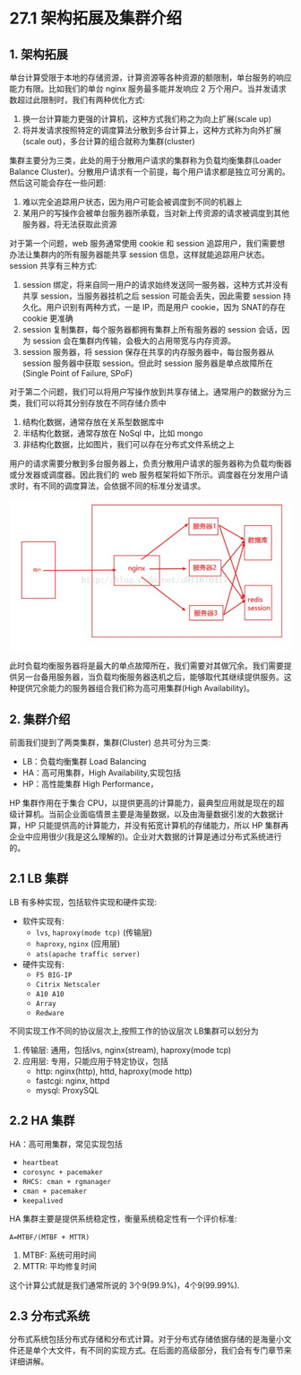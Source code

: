 # 27.1 架构拓展及集群介绍
## 1. 架构拓展
单台计算受限于本地的存储资源，计算资源等各种资源的额限制，单台服务的响应能力有限。比如我们的单台 nginx 服务最多能并发响应 2 万个用户。当并发请求数超过此限制时，我们有两种优化方式:
1. 换一台计算能力更强的计算机，这种方式我们称之为向上扩展(scale up)
2. 将并发请求按照特定的调度算法分散到多台计算上，这种方式称为向外扩展(scale out)，多台计算的组合就称为集群(cluster)

集群主要分为三类，此处的用于分散用户请求的集群称为负载均衡集群(Loader Balance Cluster)。分散用户请求有一个前提，每个用户请求都是独立可分离的。然后这可能会存在一些问题:
1. 难以完全追踪用户状态，因为用户可能会被调度到不同的机器上
2. 某用户的写操作会被单台服务器所承载，当对新上传资源的请求被调度到其他服务器，将无法获取此资源

对于第一个问题，web 服务通常使用 cookie 和 session 追踪用户，我们需要想办法让集群内的所有服务器能共享 session 信息，这样就能追踪用户状态。session 共享有三种方式:
1. session 绑定，将来自同一用户的请求始终发送同一服务器，这种方式并没有共享 session，当服务器挂机之后 session 可能会丢失，因此需要 session 持久化。用户识别有两种方式，一是 IP，而是用户 cookie，因为 SNAT的存在 cookie 更准确
2. session 复制集群，每个服务器都拥有集群上所有服务器的 session 会话，因为 session 会在集群内传输，会极大的占用带宽与内存资源。
3. session 服务器，将 session 保存在共享的内存服务器中，每台服务器从session 服务器中获取 session。但此时 session 服务器是单点故障所在(Single Point of Failure, SPoF)

对于第二个问题，我们可以将用户写操作放到共享存储上。通常用户的数据分为三类，我们可以将其分别存放在不同存储介质中
1. 结构化数据，通常存放在关系型数据库中
2. 半结构化数据，通常存放在 NoSql 中，比如 mongo
2. 非结构化数据，比如图片，我们可以存在分布式文件系统之上

用户的请求需要分散到多台服务器上，负责分散用户请求的服务器称为负载均衡器或分发器或调度器。因此我们的 web 服务框架将如下所示。调度器在分发用户请求时，有不同的调度算法，会依据不同的标准分发请求。

![web_fram](../images/27/web_frame.jpg)

此时负载均衡服务器将是最大的单点故障所在，我们需要对其做冗余。我们需要提供另一台备用服务器，当负载均衡服务器迭机之后，能够取代其继续提供服务。这种提供冗余能力的服务器组合我们称为高可用集群(High Availability)。

## 2. 集群介绍
前面我们提到了两类集群，集群(Cluster) 总共可分为三类:
- LB：负载均衡集群 Load Balancing
- HA：高可用集群，High Availability,实现包括
- HP：高性能集群  High Performance，

HP 集群作用在于集合 CPU，以提供更高的计算能力，最典型应用就是现在的超级计算机。当前企业面临情景主要是海量数据，以及由海量数据引发的大数据计算，HP 只能提供高的计算能力，并没有拓宽计算机的存储能力，所以 HP 集群再企业中应用很少(我是这么理解的)。企业对大数据的计算是通过分布式系统进行的。


## 2.1 LB 集群
LB 有多种实现，包括软件实现和硬件实现:
- 软件实现有:
    - `lvs`, `haproxy(mode tcp)` (传输层)
    - `haproxy`, `nginx` (应用层)
    - `ats(apache traffic server)`
- 硬件实现有:
    - `F5 BIG-IP`
    - `Citrix Netscaler`
    - `A10 A10`
    - `Array`
    - `Redware`

不同实现工作不同的协议层次上,按照工作的协议层次 LB集群可以划分为
1. 传输层: 通用，包括lvs, nginx(stream), haproxy(mode tcp)
2. 应用层: 专用，只能应用于特定协议，包括
    - http: nginx(http), httd, haproxy(mode http)
    - fastcgi: nginx, httpd
    - mysql: ProxySQL

## 2.2 HA 集群
HA：高可用集群，常见实现包括
- `heartbeat`
- `corosync + pacemaker`
- `RHCS: cman + rgmanager`
- `cman + pacemaker`
- `keepalived`

HA 集群主要是提供系统稳定性，衡量系统稳定性有一个评价标准:

`A=MTBF/(MTBF + MTTR)`
1. MTBF: 系统可用时间
2. MTTR: 平均修复时间

这个计算公式就是我们通常所说的 3个9(99.9%)，4个9(99.99%).

## 2.3 分布式系统
分布式系统包括分布式存储和分布式计算。对于分布式存储依据存储的是海量小文件还是单个大文件，有不同的实现方式。在后面的高级部分，我们会有专门章节来详细讲解。
